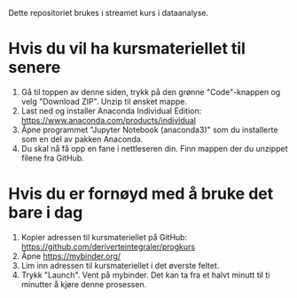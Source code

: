 Dette repositoriet brukes i streamet kurs i dataanalyse.

# Hvis du vil ha kursmateriellet til senere
1. Gå til toppen av denne siden, trykk på den grønne "Code"-knappen og velg "Download ZIP". Unzip til ønsket mappe.
2. Last ned og installer Anaconda Individual Edition: https://www.anaconda.com/products/individual
3. Åpne programmet "Jupyter Notebook (anaconda3)" som du installerte som en del av pakken Anaconda.
4. Du skal nå få opp en fane i nettleseren din. Finn mappen der du unzippet filene fra GitHub.

# Hvis du er fornøyd med å bruke det bare i dag
1. Kopier adressen til kursmateriellet på GitHub: https://github.com/deriverteintegraler/progkurs
2. Åpne https://mybinder.org/
3. Lim inn adressen til kursmateriellet i det øverste feltet.
4. Trykk "Launch". Vent på mybinder. Det kan ta fra et halvt minutt til ti minutter å kjøre denne prosessen.
